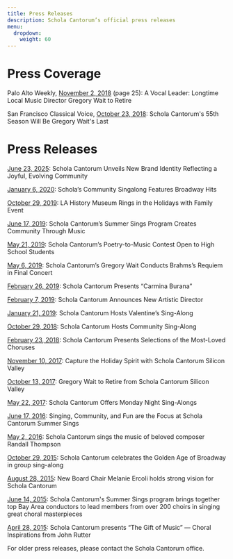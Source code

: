 ```yaml
---
title: Press Releases
description: Schola Cantorum’s official press releases
menu:
  dropdown:
    weight: 60
---
```


# Press Coverage

Palo Alto Weekly, [November 2, 2018](https://www.paloaltoonline.com/morguepdf/2018/2018_11_02.paw.section1.pdf)
(page 25):  A Vocal Leader:  Longtime Local Music Director Gregory Wait to
Retire

San Francisco Classical Voice, [October 23, 2018](https://www.sfcv.org/music-news/schola-cantorums-55th-season-will-be-gregory-waits-last):
Schola Cantorum's 55th Season Will Be Gregory Wait's Last

# Press Releases

[June 23, 2025](2025-06-23.pdf): Schola Cantorum Unveils New Brand Identity Reflecting a
Joyful, Evolving Community

[January 6, 2020](/press/2020-01-06.pdf):  Schola’s Community Singalong Features Broadway Hits

[October 29, 2019](/press/2019-10-29.pdf):  LA History Museum Rings in the Holidays with Family Event

[June 17, 2019](/press/2019-06-17.pdf):  Schola Cantorum’s Summer Sings Program Creates Community Through Music

[May 21, 2019](/press/2019-05-21.pdf):  Schola Cantorum’s Poetry-to-Music Contest Open to High School Students

[May 6, 2019](/press/2019-05-06.pdf):  Schola Cantorum’s Gregory Wait Conducts Brahms’s Requiem in Final Concert

[February 26, 2019](/press/2019-02-26.pdf):  Schola Cantorum Presents “Carmina Burana”

[February 7, 2019](/press/2019-02-07.pdf):  Schola Cantorum Announces New Artistic Director

[January 21, 2019](/press/2019-01-21.pdf):  Schola Cantorum Hosts Valentine’s Sing-Along

[October 29, 2018](/press/2018-10-29.pdf):  Schola Cantorum Hosts Community
Sing-Along

[February 23, 2018](/press/2018-02-23.pdf):  Schola Cantorum Presents Selections
of the Most-Loved Choruses

[November 10, 2017](/press/2017-11-10.pdf):  Capture the Holiday Spirit with
Schola Cantorum Silicon Valley

[October 13, 2017](/press/2017-10-13.pdf):  Gregory Wait to Retire from Schola
Cantorum Silicon Valley

[May 22, 2017](/press/2017-05-22.pdf):  Schola Cantorum Offers Monday Night
Sing-Alongs

[June 17, 2016](/press/2016-06-17.pdf):  Singing, Community, and Fun are the
Focus at Schola Cantorum Summer Sings

[May 2, 2016](/press/2016-05-02.pdf):  Schola Cantorum sings the music of
beloved composer Randall Thompson

[October 29, 2015](/press/2015-10-29.pdf):  Schola Cantorum celebrates the
Golden Age of Broadway in group sing-along

[August 28, 2015](/press/2015-08-28.pdf):  New Board Chair Melanie Ercoli holds
strong vision for Schola Cantorum

[June 14, 2015](/press/2015-06-14.pdf):  Schola Cantorum's Summer Sings program
brings together top Bay Area conductors to lead members from over 200 choirs in
singing great choral masterpieces

[April 28, 2015](/press/2015-04-28.pdf):  Schola Cantorum presents “The Gift of
Music” — Choral Inspirations from John Rutter

For older press releases, please contact the Schola Cantorum office.
